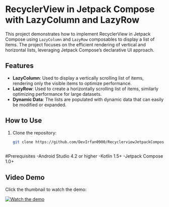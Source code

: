 # RecyclerView in Jetpack Compose with LazyColumn and LazyRow

This project demonstrates how to implement RecyclerView in Jetpack Compose using `LazyColumn` and `LazyRow` composables to display a list of items. The project focuses on the efficient rendering of vertical and horizontal lists, leveraging Jetpack Compose’s declarative UI approach.

## Features
- **LazyColumn**: Used to display a vertically scrolling list of items, rendering only the visible items to optimize performance.
- **LazyRow**: Used to create a horizontally scrolling list of items, similarly optimizing performance for large datasets.
- **Dynamic Data**: The lists are populated with dynamic data that can easily be modified or expanded.

## How to Use

1. Clone the repository:
   ```bash
   git clone https://github.com/DevIrfan0900/RecyclerviewJetpackCompose
  

#Prerequisites
-Android Studio 4.2 or higher
-Kotlin 1.5+
-Jetpack Compose 1.0+

## Video Demo

Click the thumbnail to watch the demo:

 [![Watch the demo](https://img.youtube.com/vi/-obKGXogLwA/0.jpg)](https://youtube.com/shorts/-obKGXogLwA?si=JCK6i3TB1_Do7VIi)


